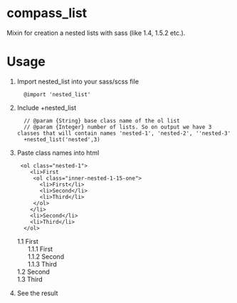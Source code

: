 compass_list
============

Mixin for creation a nested lists with sass (like 1.4, 1.5.2 etc.).

Usage
============
1. Import nested_list into your sass/scss file

         @import 'nested_list'
         
2. Include +nested_list   

         // @param {String} base class name of the ol list
         // @param {Integer} number of lists. So on output we have 3 classes that will contain names 'nested-1', 'nested-2', ''nested-3'      
         +nested_list('nested',3)
   
3. Paste class names into html

        <ol class="nested-1">
           <li>First           
           	<ol class="inner-nested-1-15-one">
         	  <li>First</li>
         	  <li>Second</li>
         	  <li>Third</li>
         	</ol>
           </li>
           <li>Second</li>
           <li>Third</li>
         </ol>
<style>
/* line 5, ../sass/nested_list.sass */
.nested-1 {
  counter-reset: nested-1;
}
/* line 7, ../sass/nested_list.sass */
.nested-1 > li {
  list-style-type: none;
}
/* line 9, ../sass/nested_list.sass */
.nested-1 > li:before {
  counter-increment: nested-1;
  content: '1.' counter(nested-1) " ";
}

/* line 5, ../sass/nested_list.sass */
.nested-2 {
  counter-reset: nested-2;
}
/* line 7, ../sass/nested_list.sass */
.nested-2 > li {
  list-style-type: none;
}
/* line 9, ../sass/nested_list.sass */
.nested-2 > li:before {
  counter-increment: nested-2;
  content: '2.' counter(nested-2) " ";
}

/* line 5, ../sass/nested_list.sass */
.inner-nested-1-15-one {
  counter-reset: inner-nested-1-15-one;
}
/* line 7, ../sass/nested_list.sass */
.inner-nested-1-15-one > li {
  list-style-type: none;
}
/* line 9, ../sass/nested_list.sass */
.inner-nested-1-15-one > li:before {
  counter-increment: inner-nested-1-15-one;
  content: '1.1.' counter(inner-nested-1-15-one) " ";
}

/* line 5, ../sass/nested_list.sass */
.inner-nested-2-15-one {
  counter-reset: inner-nested-2-15-one;
}
/* line 7, ../sass/nested_list.sass */
.inner-nested-2-15-one > li {
  list-style-type: none;
}
/* line 9, ../sass/nested_list.sass */
.inner-nested-2-15-one > li:before {
  counter-increment: inner-nested-2-15-one;
  content: '2.1.' counter(inner-nested-2-15-one) " ";
}
</style>

<ol class="nested-1">
  <li>First           
  <ol class="inner-nested-1-15-one">
  <li>First</li>
  <li>Second</li>
  <li>Third</li>
</ol>
  </li>
  <li>Second</li>
  <li>Third</li>
</ol>
         
4. See the result
